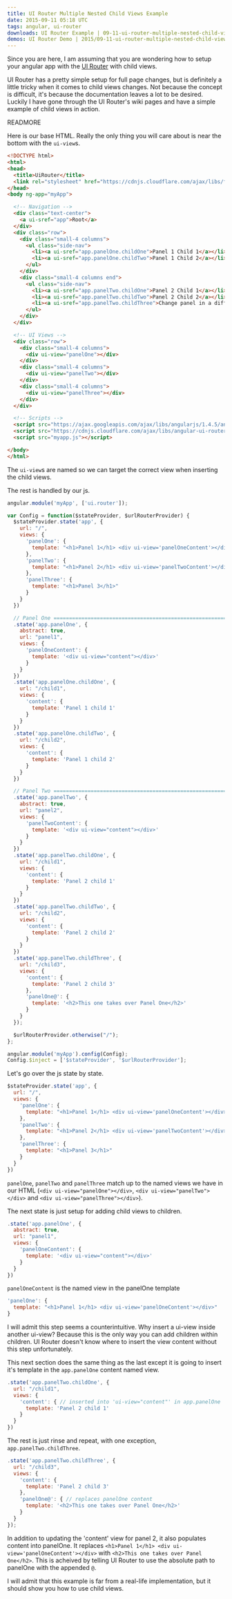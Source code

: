 ```yaml
---
title: UI Router Multiple Nested Child Views Example
date: 2015-09-11 05:18 UTC
tags: angular, ui-router
downloads: UI Router Example | 09-11-ui-router-multiple-nested-child-views-example.zip
demos: UI Router Demo | 2015/09-11-ui-router-multiple-nested-child-views-demo.html
---
```


Since you are here, I am assuming that you are wondering how to setup your angular
app with the [UI Router](https://github.com/angular-ui/ui-router) with child views.

UI Router has a pretty simple setup for full page changes, but is definitely a
little tricky when it comes to child views changes. Not because the concept is
difficult, it's because the documentation leaves a lot to be desired. Luckily
I have gone through the UI Router's wiki pages and have a simple example of child
views in action.

READMORE

Here is our base HTML. Really the only thing you will care about is near the bottom
with the `ui-view`s.

```html
<!DOCTYPE html>
<html>
<head>
  <title>UiRouter</title>
  <link rel="stylesheet" href="https://cdnjs.cloudflare.com/ajax/libs/foundation/5.5.2/css/foundation.min.css" media="screen" charset="utf-8">
</head>
<body ng-app="myApp">

  <!-- Navigation -->
  <div class="text-center">
    <a ui-sref="app">Root</a>
  </div>
  <div class="row">
    <div class="small-4 columns">
      <ul class="side-nav">
        <li><a ui-sref="app.panelOne.childOne">Panel 1 Child 1</a></li>
        <li><a ui-sref="app.panelOne.childTwo">Panel 1 Child 2</a></li>
      </ul>
    </div>
    <div class="small-4 columns end">
      <ul class="side-nav">
        <li><a ui-sref="app.panelTwo.childOne">Panel 2 Child 1</a></li>
        <li><a ui-sref="app.panelTwo.childTwo">Panel 2 Child 2</a></li>
        <li><a ui-sref="app.panelTwo.childThree">Change panel in a diff parent</a></li>
      </ul>
    </div>
  </div>

  <!-- UI Views -->
  <div class="row">
    <div class="small-4 columns">
      <div ui-view="panelOne"></div>
    </div>
    <div class="small-4 columns">
      <div ui-view="panelTwo"></div>
    </div>
    <div class="small-4 columns">
      <div ui-view="panelThree"></div>
    </div>
  </div>

  <!-- Scripts -->
  <script src="https://ajax.googleapis.com/ajax/libs/angularjs/1.4.5/angular.min.js"></script>
  <script src="https://cdnjs.cloudflare.com/ajax/libs/angular-ui-router/0.2.15/angular-ui-router.min.js"></script>
  <script src="myapp.js"></script>

</body>
</html>
```

The `ui-view`s are named so we can target the correct view when inserting the
child views.

The rest is handled by our js.

```js
angular.module('myApp', ['ui.router']);

var Config = function($stateProvider, $urlRouterProvider) {
  $stateProvider.state('app', {
    url: "/",
    views: {
      'panelOne': {
        template: "<h1>Panel 1</h1> <div ui-view='panelOneContent'></div>"
      },
      'panelTwo': {
        template: "<h1>Panel 2</h1> <div ui-view='panelTwoContent'></div>"
      },
      'panelThree': {
        template: "<h1>Panel 3</h1>"
      }
    }
  })

  // Panel One ================================================================
  .state('app.panelOne', {
    abstract: true,
    url: "panel1",
    views: {
      'panelOneContent': {
        template: '<div ui-view="content"></div>'
      }
    }
  })
  .state('app.panelOne.childOne', {
    url: "/child1",
    views: {
      'content': {
        template: 'Panel 1 child 1'
      }
    }
  })
  .state('app.panelOne.childTwo', {
    url: "/child2",
    views: {
      'content': {
        template: 'Panel 1 child 2'
      }
    }
  })

  // Panel Two ================================================================
  .state('app.panelTwo', {
    abstract: true,
    url: "panel2",
    views: {
      'panelTwoContent': {
        template: '<div ui-view="content"></div>'
      }
    }
  })
  .state('app.panelTwo.childOne', {
    url: "/child1",
    views: {
      'content': {
        template: 'Panel 2 child 1'
      }
    }
  })
  .state('app.panelTwo.childTwo', {
    url: "/child2",
    views: {
      'content': {
        template: 'Panel 2 child 2'
      }
    }
  })
  .state('app.panelTwo.childThree', {
    url: "/child3",
    views: {
      'content': {
        template: 'Panel 2 child 3'
      },
      'panelOne@': {
        template: '<h2>This one takes over Panel One</h2>'
      }
    }
  });

  $urlRouterProvider.otherwise("/");
};

angular.module('myApp').config(Config);
Config.$inject = ['$stateProvider', '$urlRouterProvider'];
```

Let's go over the js state by state.

```js
$stateProvider.state('app', {
  url: "/",
  views: {
    'panelOne': {
      template: "<h1>Panel 1</h1> <div ui-view='panelOneContent'></div>"
    },
    'panelTwo': {
      template: "<h1>Panel 2</h1> <div ui-view='panelTwoContent'></div>"
    },
    'panelThree': {
      template: "<h1>Panel 3</h1>"
    }
  }
})
```

`panelOne`, `panelTwo` and `panelThree` match up to the named views we have in
our HTML (`<div ui-view="panelOne"></div>`, `<div ui-view="panelTwo"></div>`  and
`<div ui-view="panelThree"></div>`).

The next state is just setup for adding child views to children.

```js
.state('app.panelOne', {
  abstract: true,
  url: "panel1",
  views: {
    'panelOneContent': {
      template: '<div ui-view="content"></div>'
    }
  }
})
```

`panelOneContent` is the named view in the panelOne template

```js
'panelOne': {
  template: "<h1>Panel 1</h1> <div ui-view='panelOneContent'></div>"
}
```

I will admit this step seems a counterintuitive. Why insert a ui-view inside
another ui-view? Because this is the only way you can add children within children.
UI Router doesn't know where to insert the view content without this step unfortunately.

This next section does the same thing as the last except it is going to insert
it's template in the `app.panelOne` content named view.

```js
.state('app.panelTwo.childOne', {
  url: "/child1",
  views: {
    'content': { // inserted into 'ui-view="content"' in app.panelOne
      template: 'Panel 2 child 1'
    }
  }
})
```

The rest is just rinse and repeat, with one exception, `app.panelTwo.childThree`.

```js
.state('app.panelTwo.childThree', {
  url: "/child3",
  views: {
    'content': {
      template: 'Panel 2 child 3'
    },
    'panelOne@': { // replaces panelOne content
      template: '<h2>This one takes over Panel One</h2>'
    }
  }
});
```

In addition to updating the 'content' view for panel 2, it also populates content
into panelOne. It replaces `<h1>Panel 1</h1> <div ui-view='panelOneContent'></div>`
with `<h2>This one takes over Panel One</h2>`. This is acheived by telling UI Router
to use the absolute path to panelOne with the appended `@`.

I will admit that this example is far from a real-life implementation, but it should
show you how to use child views.
